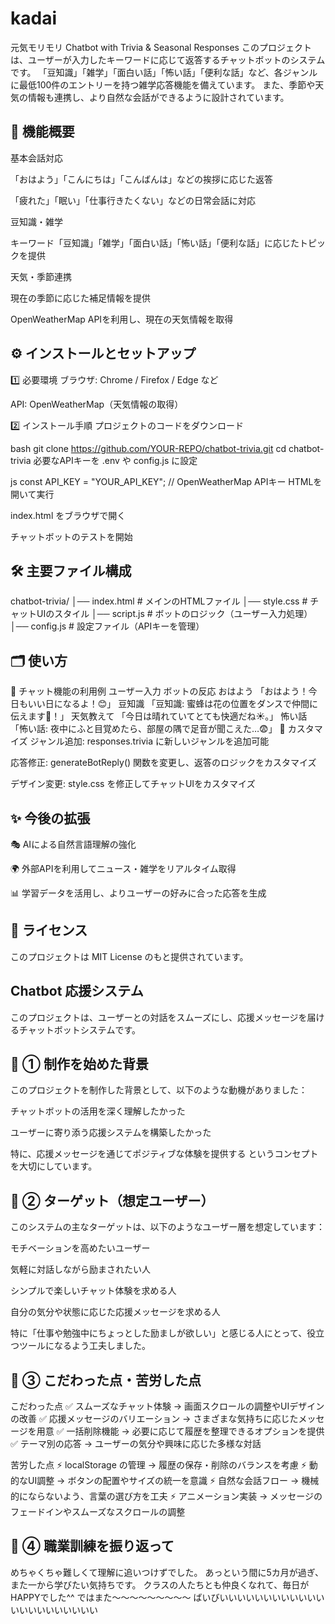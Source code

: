 # kadai
元気モリモリ
Chatbot with Trivia & Seasonal Responses
このプロジェクトは、ユーザーが入力したキーワードに応じて返答するチャットボットのシステムです。 「豆知識」「雑学」「面白い話」「怖い話」「便利な話」など、各ジャンルに最低100件のエントリーを持つ雑学応答機能を備えています。 また、季節や天気の情報も連携し、より自然な会話ができるように設計されています。

## 📌 機能概要
基本会話対応

「おはよう」「こんにちは」「こんばんは」などの挨拶に応じた返答

「疲れた」「眠い」「仕事行きたくない」などの日常会話に対応

豆知識・雑学

キーワード「豆知識」「雑学」「面白い話」「怖い話」「便利な話」に応じたトピックを提供

天気・季節連携

現在の季節に応じた補足情報を提供

OpenWeatherMap APIを利用し、現在の天気情報を取得

## ⚙️ インストールとセットアップ
1️⃣ 必要環境
ブラウザ: Chrome / Firefox / Edge など

API: OpenWeatherMap（天気情報の取得）

2️⃣ インストール手順
プロジェクトのコードをダウンロード

bash
git clone https://github.com/YOUR-REPO/chatbot-trivia.git
cd chatbot-trivia
必要なAPIキーを .env や config.js に設定

js
const API_KEY = "YOUR_API_KEY"; // OpenWeatherMap APIキー
HTMLを開いて実行

index.html をブラウザで開く

チャットボットのテストを開始

## 🛠 主要ファイル構成
chatbot-trivia/
│── index.html   # メインのHTMLファイル
│── style.css    # チャットUIのスタイル
│── script.js    # ボットのロジック（ユーザー入力処理）
│── config.js    # 設定ファイル（APIキーを管理）

## 🗂️ 使い方
💬 チャット機能の利用例
ユーザー入力	ボットの反応
おはよう	「おはよう！今日もいい日になるよ！😊」
豆知識	「豆知識: 蜜蜂は花の位置をダンスで仲間に伝えます🐝！」
天気教えて	「今日は晴れていてとても快適だね☀️。」
怖い話	「怖い話: 夜中にふと目覚めたら、部屋の隅で足音が聞こえた…😨」
🔧 カスタマイズ
ジャンル追加: responses.trivia に新しいジャンルを追加可能

応答修正: generateBotReply() 関数を変更し、返答のロジックをカスタマイズ

デザイン変更: style.css を修正してチャットUIをカスタマイズ

## ✨ 今後の拡張
🎭 AIによる自然言語理解の強化

🌍 外部APIを利用してニュース・雑学をリアルタイム取得

📊 学習データを活用し、よりユーザーの好みに合った応答を生成

## 📜 ライセンス
このプロジェクトは MIT License のもと提供されています。


## Chatbot 応援システム
このプロジェクトは、ユーザーとの対話をスムーズにし、応援メッセージを届けるチャットボットシステムです。

## 🎯 ① 制作を始めた背景
このプロジェクトを制作した背景として、以下のような動機がありました：

チャットボットの活用を深く理解したかった

ユーザーに寄り添う応援システムを構築したかった

特に、応援メッセージを通じてポジティブな体験を提供する というコンセプトを大切にしています。

## 🎯 ② ターゲット（想定ユーザー）
このシステムの主なターゲットは、以下のようなユーザー層を想定しています：

モチベーションを高めたいユーザー

気軽に対話しながら励まされたい人

シンプルで楽しいチャット体験を求める人

自分の気分や状態に応じた応援メッセージを求める人

特に「仕事や勉強中にちょっとした励ましが欲しい」と感じる人にとって、役立つツールになるよう工夫しました。

## 🎯 ③ こだわった点・苦労した点
こだわった点
✅ スムーズなチャット体験 → 画面スクロールの調整やUIデザインの改善 ✅ 応援メッセージのバリエーション → さまざまな気持ちに応じたメッセージを用意 ✅ 一括削除機能 → 必要に応じて履歴を整理できるオプションを提供 ✅ テーマ別の応答 → ユーザーの気分や興味に応じた多様な対話

苦労した点
⚡ localStorage の管理 → 履歴の保存・削除のバランスを考慮 ⚡ 動的なUI調整 → ボタンの配置やサイズの統一を意識 ⚡ 自然な会話フロー → 機械的にならないよう、言葉の選び方を工夫 ⚡ アニメーション実装 → メッセージのフェードインやスムーズなスクロールの調整

## 🎯 ④ 職業訓練を振り返って
めちゃくちゃ難しくて理解に追いつけずでした。
あっという間に5カ月が過ぎ、また一から学びたい気持ちです。
クラスの人たちとも仲良くなれて、毎日がHAPPYでした^^
ではまた～～～～～～～～～
ばいびいいいいいいいいいいいいいいいいいいいいいい

